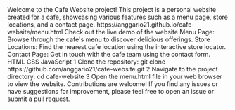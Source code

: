 <title>Cafe Website Project</title>
  
  <description>
    Welcome to the Cafe Website project! This project is a personal website created for a cafe, showcasing various features such as a menu page, store locations, and a contact page.
  </description>
  
  <live-demo>
    <url>https://anggario21.github.io/cafe-website/menu.html</url>
    <text>Check out the live demo of the website</text>
  </live-demo>
  
  <features>
    <feature>Menu Page: Browse through the cafe's menu to discover delicious offerings.</feature>
    <feature>Store Locations: Find the nearest cafe location using the interactive store locator.</feature>
    <feature>Contact Page: Get in touch with the cafe team using the contact form.</feature>
  </features>
  
  <technologies-used>
    <technology>HTML</technology>
    <technology>CSS</technology>
    <technology>JavaScript</technology>
  </technologies-used>
  
  <getting-started>
    <step>
      <number>1</number>
      <description>Clone the repository: git clone https://github.com/anggario21/cafe-website.git</description>
    </step>
    <step>
      <number>2</number>
      <description>Navigate to the project directory: cd cafe-website</description>
    </step>
    <step>
      <number>3</number>
      <description>Open the menu.html file in your web browser to view the website.</description>
    </step>
  </getting-started>
  
  <contributing>
    <text>Contributions are welcome! If you find any issues or have suggestions for improvement, please feel free to open an issue or submit a pull request.</text>
  </contributing>
